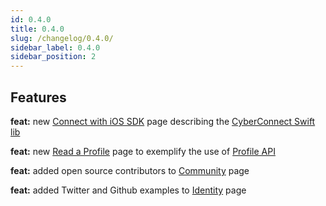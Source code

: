 ```yaml
---
id: 0.4.0
title: 0.4.0
slug: /changelog/0.4.0/
sidebar_label: 0.4.0
sidebar_position: 2
---
```


## Features

**feat:** new [Connect with iOS SDK](/cyberconnect-sdk/connect-with-ios-sdk/) page describing the [CyberConnect Swift lib](https://github.com/cyberconnecthq/cyberconnect-swift-lib)

**feat:** new [Read a Profile](/get-started/read-a-profile/) page to exemplify the use of [Profile API](/cyberconnect-api/rest-api/profile/)

**feat:** added open source contributors to [Community](/overview/community/) page

**feat:** added Twitter and Github examples to [Identity](/cyberconnect-api/graphql-api/identity/) page
